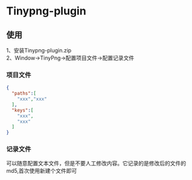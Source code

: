 # Tinypng-plugin


## 使用
1、安装Tinypng-plugin.zip \
2、Window->TinyPng->配置项目文件->配置记录文件

### 项目文件
```json
{
  "paths":[
    "xxx","xxx"
  ],
  "keys":[
    "xxx",
    "xxx"
  ]
}
```
### 记录文件
可以随意配置文本文件，但是不要人工修改内容。它记录的是修改后的文件的md5,首次使用新建个文件即可
